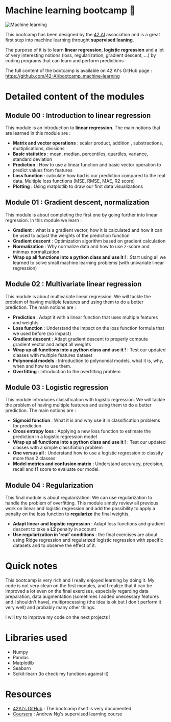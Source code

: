 # Machine learning bootcamp 🤖

![Machine learning](https://i0.wp.com/datascientest.com/wp-content/uploads/2020/11/Machine-learning-def-.png?fit=1025%2C563&ssl=1 "Machine learning")

This bootcamp has been designed by the [42 AI](http://42ai.fr) association and is a great first step into machine learning throught **supervised leaning**.

The purpose of it is to learn **linear regression**, **logistic regression** and a lot of very interesting notions (loss, regularization, gradient descent, ...) by coding programs that can learn and perform predictions

The full content of the bootcamp is available on 42 AI's GitHub page : https://github.com/42-AI/bootcamp_machine-learning

# Detailed content of the modules

## Module 00 : Introduction to linear regression

This module is an introduction to **linear regression**. The main notions that are learned in this module are :

* **Matrix and vector operations** : scalar product, addition , substractions, multiplications, divisions
* **Basic statistics** : mean, median, percentiles, quartiles, variance, standard deviation
* **Prediction** : How to use a linear function and basic vector operation to predict values from features
* **Loss function** : calculate how bad is our prediction compared to the real data. Multiple loss functions (MSE, RMSE, MAE, R2 score)
* **Plotting** : Using matplotlib to draw our first data visualizations

## Module 01 : Gradient descent, normalization

This module is about completing the first one by going further into linear regression. In this module we learn :

* **Gradient** : what is a gradient vector, how it is calculated and how it can be used to adjust the weights of the prediction function
* **Gradient descent** : Optimization algorithm based on gradient calculation
* **Normalization** : Why normalize data and how to use z-score and minmax normalization
* **Wrap up all functions into a python class and use it !** : Start using all we learned to solve small machine learning problems (with univariate linear regression)

## Module 02 : Multivariate linear regression

This module is about multivariate linear regression. We will tackle the problem of having multiple features and using them to do a better prediction. The main notions are :

* **Prediction** : Adapt it with a linear function that uses multiple features and weights
* **Loss function** : Understand the impact on the loss function formula that we used before (no impact)
* **Gradient descent** : Adapt gradient descent to properly compute gradient vector and adapt all weights
* **Wrap up all functions into a python class and use it !** : Test our updated classes with multiple features dataset
* **Polynomial models** : Introduction to polynomial models, what it is, why, when and how to use them.
* **Overfitting** : Introduction to the overfitting problem

## Module 03 : Logistic regression

This module introduces classification with logistic regression. We will tackle the problem of having multiple features and using them to do a better prediction. The main notions are :

* **Sigmoid function** : What it is and why use it in classification problems for prediction
* **Cross entropy loss** : Applying a new loss function to estimate the prediction in a logistic regression model
* **Wrap up all functions into a python class and use it !** : Test our updated classes with a simple classifiation problem
* **One versus all** : Understand how to use a logistic regression to classify more than 2 classes
* **Model metrics and confusion matrix** : Understand accuracy, precision, recall and f1 score to evaluate our model.

## Module 04 : Regularization

This final module is about regularization. We can use regularization to handle the problem of overfitting. This module simply review all previous work on linear and logistic regression and add the possibility to apply a penalty on the loss function to **regularize** the final weights.

* **Adapt linear and logistic regression** : Adapt loss functions and gradient descent to take a **L2** penalty in account
* **Use regularization in 'real' conditions** : the final exercises are about using Ridge regression and regularized logistic regression with specific datasets and to observe the effect of it.

# Quick notes

This bootcamp is very rich and I really enjoyed learning by doing it. My code is not very clean on the first modules, and I realize that it can be improved a lot even on the final exercises, especially regarding data preparation, data augmentation (sometimes I added unecessary features and I shouldn't have), multiprocessing (the idea is ok but I don't perform it very well) and probably many other things.

I will try to improve my code on the next projects !

# Libraries used

* Numpy
* Pandas
* Matplotlib
* Seaborn
* Scikit-learn (to check my functions against it)

# Resources

* [42AI's GitHub](https://github.com/42-AI/bootcamp_machine-learning) : The bootcamp itself is very documented
* [Coursera](https://www.coursera.org/learn/machine-learning) : Andrew Ng's supervised learning course
